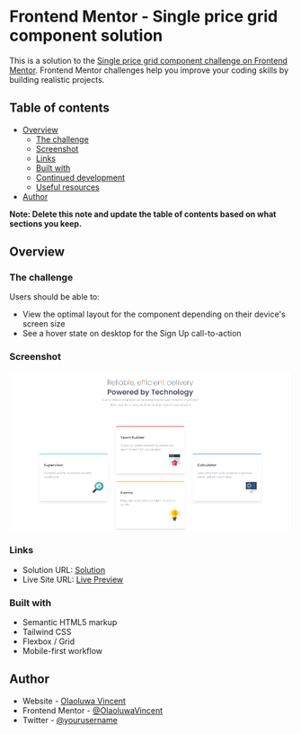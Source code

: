 # Frontend Mentor - Single price grid component solution

This is a solution to the
[Single price grid component challenge on Frontend Mentor](https://www.frontendmentor.io/challenges/single-price-grid-component-5ce41129d0ff452fec5abbbc).
Frontend Mentor challenges help you improve your coding skills by building
realistic projects.

## Table of contents

-   [Overview](#overview)
    -   [The challenge](#the-challenge)
    -   [Screenshot](#screenshot)
    -   [Links](#links)
    -   [Built with](#built-with)
    -   [Continued development](#continued-development)
    -   [Useful resources](#useful-resources)
-   [Author](#author)

**Note: Delete this note and update the table of contents based on what sections
you keep.**

## Overview

### The challenge

Users should be able to:

-   View the optimal layout for the component depending on their device's screen
    size
-   See a hover state on desktop for the Sign Up call-to-action

### Screenshot

![](./design/desktop.png)

### Links

-   Solution URL:
    [Solution](https://www.frontendmentor.io/solutions/html5-and-tailwind-css-IbU3x3TE6x)
-   Live Site URL:
    [Live Preview](https://olaoluwavincent.github.io/four-card-feature-section-master/)

### Built with

-   Semantic HTML5 markup
-   Tailwind CSS
-   Flexbox / Grid
-   Mobile-first workflow

## Author

-   Website - [Olaoluwa Vincent](https://olaoluwa-portfolio.vercel.app)
-   Frontend Mentor -
    [@OlaoluwaVincent](https://www.frontendmentor.io/profile/OlaoluwaVincent)
-   Twitter - [@yourusername](https://www.twitter.com/olaoluwavincen5)
